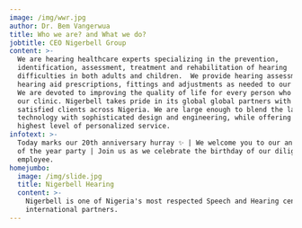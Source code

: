 ```yaml
---
image: /img/wwr.jpg
author: Dr. Bem Vangerwua
title: Who we are? and What we do?
jobtitle: CEO Nigerbell Group
content: >-
  We are hearing healthcare experts specializing in the prevention,
  identification, assessment, treatment and rehabilitation of hearing
  difficulties in both adults and children.  We provide hearing assessments, and
  hearing aid prescriptions, fittings and adjustments as needed to our patients.
  We are devoted to improving the quality of life for every person who comes to
  our clinic. Nigerbell takes pride in its global global partners with loyal and
  satisfied clients across Nigeria. We are large enough to blend the latest
  technology with sophisticated design and engineering, while offering the
  highest level of personalized service.
infotext: >-
  Today marks our 20th anniversary hurray ✨ | We welcome you to our annual end
  of the year party | Join us as we celebrate the birthday of our diligent
  employee.
homejumbo:
  image: /img/slide.jpg
  title: Nigerbell Hearing
  content: >-
    Nigerbell is one of Nigeria's most respected Speech and Hearing centers with
    international partners.
---
```



